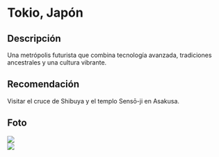 # Tokio, Japón

## Descripción
Una metrópolis futurista que combina tecnología avanzada, tradiciones ancestrales y una cultura vibrante.

## Recomendación
Visitar el cruce de Shibuya y el templo Sensō-ji en Asakusa.

## Foto
![](https://article-image.travel.navitime.jp/img/NTJtrv0003-en/NTJtrv0003_en_main.webp)  
![](https://lh3.googleusercontent.com/gps-cs-s/AB5caB86v_htCwrkmmGvS6BMBRmVR3Z-6qCqXSYtpp-2XLJdLJvQbhNzDMSeToSSKRTqd6OUBdoSxnn-75gHCrId-FttV9fi4aVPunYWoQGDZXFwkE7YYz_cJ2ZacoGejwu7EfWuzEIiAQ=s680-w680-h510)  